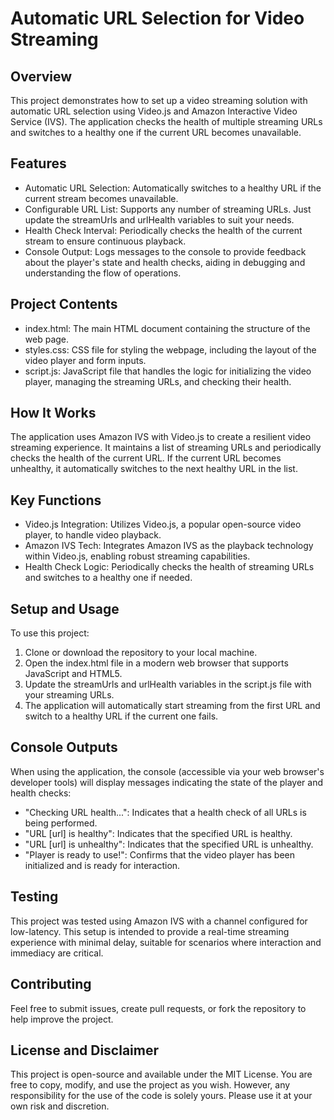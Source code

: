 # Automatic URL Selection for Video Streaming

## Overview

This project demonstrates how to set up a video streaming solution with automatic URL selection using Video.js and Amazon Interactive Video Service (IVS). The application checks the health of multiple streaming URLs and switches to a healthy one if the current URL becomes unavailable.

## Features

- Automatic URL Selection: Automatically switches to a healthy URL if the current stream becomes unavailable.
- Configurable URL List: Supports any number of streaming URLs. Just update the streamUrls and urlHealth variables to suit your needs.
- Health Check Interval: Periodically checks the health of the current stream to ensure continuous playback.
- Console Output: Logs messages to the console to provide feedback about the player's state and health checks, aiding in debugging and understanding the flow of operations.

## Project Contents

- index.html: The main HTML document containing the structure of the web page.
- styles.css: CSS file for styling the webpage, including the layout of the video player and form inputs.
- script.js: JavaScript file that handles the logic for initializing the video player, managing the streaming URLs, and checking their health.

## How It Works

The application uses Amazon IVS with Video.js to create a resilient video streaming experience. It maintains a list of streaming URLs and periodically checks the health of the current URL. If the current URL becomes unhealthy, it automatically switches to the next healthy URL in the list.

## Key Functions

- Video.js Integration: Utilizes Video.js, a popular open-source video player, to handle video playback.
- Amazon IVS Tech: Integrates Amazon IVS as the playback technology within Video.js, enabling robust streaming capabilities.
- Health Check Logic: Periodically checks the health of streaming URLs and switches to a healthy one if needed.

## Setup and Usage

To use this project:

1. Clone or download the repository to your local machine.
2. Open the index.html file in a modern web browser that supports JavaScript and HTML5.
3. Update the streamUrls and urlHealth variables in the script.js file with your streaming URLs.
4. The application will automatically start streaming from the first URL and switch to a healthy URL if the current one fails.

## Console Outputs

When using the application, the console (accessible via your web browser's developer tools) will display messages indicating the state of the player and health checks:

- "Checking URL health...": Indicates that a health check of all URLs is being performed.
- "URL [url] is healthy": Indicates that the specified URL is healthy.
- "URL [url] is unhealthy": Indicates that the specified URL is unhealthy.
- "Player is ready to use!": Confirms that the video player has been initialized and is ready for interaction.

## Testing

This project was tested using Amazon IVS with a channel configured for low-latency. This setup is intended to provide a real-time streaming experience with minimal delay, suitable for scenarios where interaction and immediacy are critical.

## Contributing

Feel free to submit issues, create pull requests, or fork the repository to help improve the project.

## License and Disclaimer

This project is open-source and available under the MIT License. You are free to copy, modify, and use the project as you wish. However, any responsibility for the use of the code is solely yours. Please use it at your own risk and discretion.
